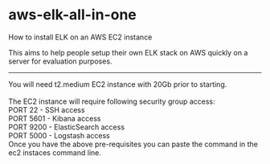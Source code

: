 # aws-elk-all-in-one
How to install ELK on an AWS EC2 instance

This aims to help people setup their own ELK stack on AWS quickly on a server for evaluation purposes.

------------------------------------------------------------------------------------------

You will need t2.medium EC2 instance with 20Gb prior to starting.
<br>
<br>The EC2 instance will require following security group access:
<br>PORT 22     - SSH access
<br>PORT 5601   - Kibana access
<br>PORT 9200   - ElasticSearch access
<br>PORT 5000   - Logstash access
<br>
Once you have the above pre-requisites you can paste the command in the ec2 instaces command line.
